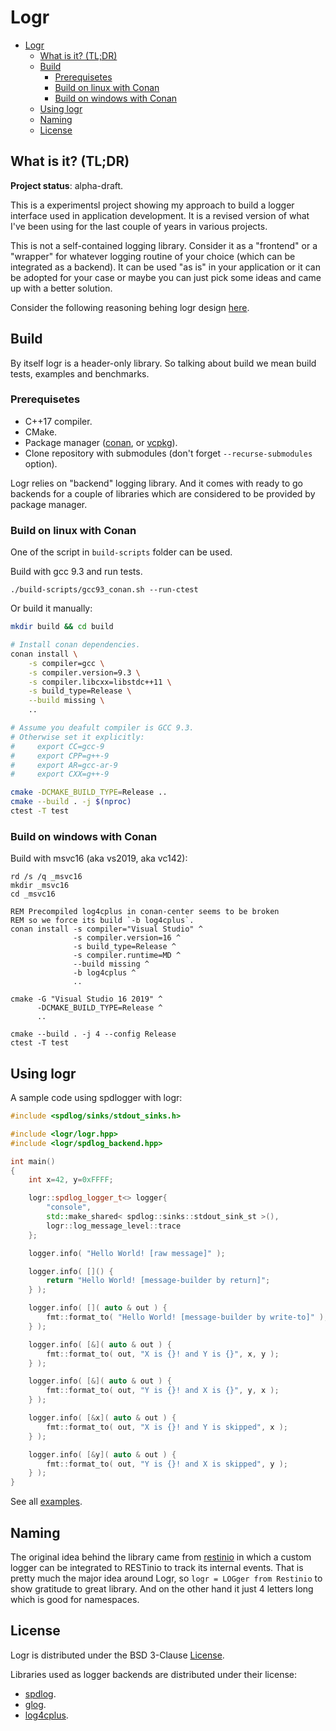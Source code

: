 # Logr

* [Logr](#logr)
  * [What is it? (TL;DR)](#what-is-it-tldr)
  * [Build](#build)
     * [Prerequisetes](#prerequisetes)
     * [Build on linux with Conan](#build-on-linux-with-conan)
     * [Build on windows with Conan](#build-on-windows-with-conan)
  * [Using logr](#using-logr)
  * [Naming](#naming)
  * [License](#license)

## What is it? (TL;DR)

**Project status**: alpha-draft.

This is a experimentsl project showing my approach to build a logger interface used in application development. It is a revised version of what I've been using for the last couple of years in various projects.

This is not a self-contained logging library. Consider it as a "frontend" or a "wrapper" for whatever logging routine of your choice (which can be integrated as a backend). It can be used "as is" in your application or it can be adopted for your case or maybe you can just pick some ideas and came up with a better solution.

Consider the following reasoning behing logr design [here](./design/on-logr-design.md).

## Build

By itself logr is a header-only library. So talking about build we mean build tests, examples and benchmarks.

### Prerequisetes

* C++17 compiler.
* CMake.
* Package manager ([conan](https://conan.io/), or [vcpkg](https://github.com/microsoft/vcpkg)).
* Clone repository with submodules (don't forget `--recurse-submodules` option).

Logr relies on "backend" logging library. And it comes with ready to go backends for a couple of libraries which are considered to be provided by package manager.

### Build on linux with Conan

One of the script in `build-scripts` folder can be used.

Build with gcc 9.3 and run tests.

```
./build-scripts/gcc93_conan.sh --run-ctest
```

Or build it manually:
```bash
mkdir build && cd build

# Install conan dependencies.
conan install \
    -s compiler=gcc \
    -s compiler.version=9.3 \
    -s compiler.libcxx=libstdc++11 \
    -s build_type=Release \
    --build missing \
    ..

# Assume you deafult compiler is GCC 9.3.
# Otherwise set it explicitly:
#     export CC=gcc-9
#     export CPP=g++-9
#     export AR=gcc-ar-9
#     export CXX=g++-9

cmake -DCMAKE_BUILD_TYPE=Release ..
cmake --build . -j $(nproc)
ctest -T test
```

### Build on windows with Conan

Build with msvc16 (aka vs2019, aka vc142):

```
rd /s /q _msvc16
mkdir _msvc16
cd _msvc16

REM Precompiled log4cplus in conan-center seems to be broken
REM so we force its build `-b log4cplus`.
conan install -s compiler="Visual Studio" ^
              -s compiler.version=16 ^
              -s build_type=Release ^
              -s compiler.runtime=MD ^
              --build missing ^
              -b log4cplus ^
              ..

cmake -G "Visual Studio 16 2019" ^
      -DCMAKE_BUILD_TYPE=Release ^
      ..

cmake --build . -j 4 --config Release
ctest -T test
```

## Using logr

A sample code using spdlogger with logr:

```C++
#include <spdlog/sinks/stdout_sinks.h>

#include <logr/logr.hpp>
#include <logr/spdlog_backend.hpp>

int main()
{
    int x=42, y=0xFFFF;

    logr::spdlog_logger_t<> logger{
        "console",
        std::make_shared< spdlog::sinks::stdout_sink_st >(),
        logr::log_message_level::trace
    };

    logger.info( "Hello World! [raw message]" );

    logger.info( []() {
        return "Hello World! [message-builder by return]";
    } );

    logger.info( []( auto & out ) {
        fmt::format_to( "Hello World! [message-builder by write-to]" );
    } );

    logger.info( [&]( auto & out ) {
        fmt::format_to( out, "X is {}! and Y is {}", x, y );
    } );

    logger.info( [&]( auto & out ) {
        fmt::format_to( out, "Y is {}! and X is {}", y, x );
    } );

    logger.info( [&x]( auto & out ) {
        fmt::format_to( out, "X is {}! and Y is skipped", x );
    } );

    logger.info( [&y]( auto & out ) {
        fmt::format_to( out, "Y is {}! and X is skipped", y );
    } );
}
```

See all [examples](./examples).

## Naming

The original idea behind the library came from [restinio](https://github.com/Stiffstream/restinio) in which a custom logger can be integrated to RESTinio to track its internal events. That is pretty much the major idea around Logr, so `logr = LOGger from Restinio` to show gratitude to great library. And on the other hand it just 4 letters long which is good for namespaces.

## License

Logr is distributed under the BSD 3-Clause [License](./LICENSE).

Libraries used as logger backends are distributed under their license:

* [spdlog](https://github.com/gabime/spdlog).
* [glog](https://github.com/google/glog).
* [log4cplus](https://github.com/log4cplus/log4cplus).
